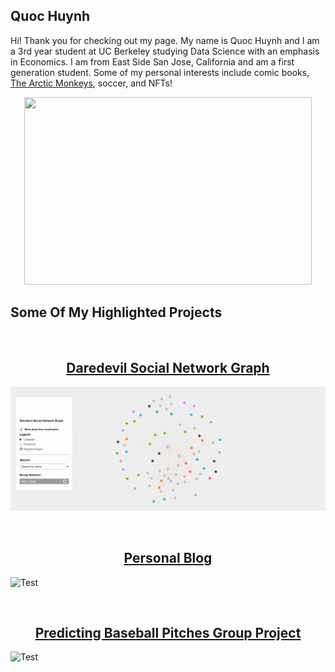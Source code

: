 ## Quoc Huynh
Hi! Thank you for checking out my page. My name is Quoc Huynh and I am a 3rd year student at UC Berkeley studying Data Science with an emphasis in Economics.
I am from East Side San Jose, California and am a first generation student. Some of my personal interests include comic books,
[The Arctic Monkeys](https://www.arcticmonkeys.com/), soccer, and NFTs! 

<p align="center">
  <img width="460" height="300" src="https://img.texasmonthly.com/2021/10/Texas-Squirrels-Gone-Wild.jpg">
</p>

## Some Of My Highlighted Projects

<br> 

<h2 align = "center">
    <a href="https://quoc-huynh.github.io/Daredevil_Graph/">Daredevil Social Network Graph</a> 
</h2>

![Test](Images/dd.gif)


<br> 

<h2 align = "center">
    <a href="https://qarcticcircle.wordpress.com/">Personal Blog</a> 
</h2>

![Test](Images/blog.gif)



<br> 
<h2 align = "center">
    <a href="https://github.com/quoc-huynh/PersonalProjects/tree/main/Baseball_Pitches">Predicting Baseball Pitches Group Project</a>
</h2>

![Test](Images/pitch.gif)


     
